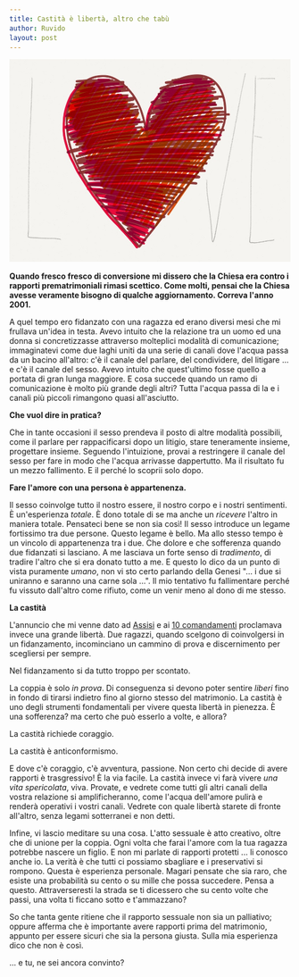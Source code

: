 ```yaml
---
title: Castità è libertà, altro che tabù
author: Ruvido
layout: post
---
```


![](/img/posts/love.jpg)

<strong>
<!-- INIZIO -->
Quando fresco fresco di conversione mi dissero che la Chiesa era contro i rapporti prematrimoniali rimasi scettico. Come molti, pensai che la Chiesa avesse veramente bisogno di qualche aggiornamento. Correva l'anno 2001.
<!-- FINE -->
</strong>

A quel tempo ero fidanzato con una ragazza ed erano diversi mesi che mi frullava un'idea in testa. Avevo intuito che la relazione tra un uomo ed una donna si concretizzasse attraverso molteplici modalità di comunicazione; immaginatevi come due laghi uniti da una serie di canali dove l'acqua passa da un bacino all'altro: c'è il canale del parlare, del condividere, del litigare ... e c'è il canale del sesso. Avevo intuito che quest'ultimo fosse quello a portata di gran lunga maggiore. E cosa succede quando un ramo di comunicazione è molto più grande degli altri? Tutta l'acqua passa di la e i canali più piccoli rimangono quasi all'asciutto. 

**Che vuol dire in pratica?**

Che in tante occasioni il sesso prendeva il posto di altre modalità possibili, come il parlare per rappacificarsi dopo un litigio, stare teneramente insieme, progettare insieme. Seguendo l'intuizione, provai a restringere il canale del sesso per fare in modo che l'acqua arrivasse dappertutto. Ma il risultato fu un mezzo fallimento. E il perché lo scoprii solo dopo.

**Fare l'amore con una persona è appartenenza.**

Il sesso coinvolge tutto il nostro essere, il nostro corpo e i nostri sentimenti. È un'esperienza *totale*. È dono totale di se ma anche un *ricevere* l'altro in maniera totale. Pensateci bene se non sia così! Il sesso introduce un legame fortissimo tra due persone. Questo legame è bello. Ma allo stesso tempo è un vincolo di appartenenza tra i due. Che dolore e che sofferenza quando due fidanzati si lasciano. A me lasciava un forte senso di *tradimento*, di tradire l'altro che si era donato tutto a me. E questo lo dico da un punto di vista puramente *umano*, non vi sto certo parlando della Genesi "... i due si uniranno e saranno una carne sola ...". Il mio tentativo fu fallimentare perché fu vissuto dall'altro come rifiuto, come un venir meno al dono di me stesso.

**La castità**

L'annuncio che mi venne dato ad [Assisi](http://www.assisiofm.it/corsi-e-iniziative-sog-43-1.html) e ai [10 comandamenti](http://lapartemigliore.org/site/index.php/iniziative/2012-03-28-16-06-45) proclamava invece una grande libertà. Due ragazzi, quando scelgono di coinvolgersi in un fidanzamento, incominciano un cammino di prova e discernimento per scegliersi per sempre. 

Nel fidanzamento si da tutto troppo per scontato. 

La coppia è solo *in prova*. Di conseguenza si devono poter sentire *liberi* fino in fondo di tirarsi indietro fino al giorno stesso del matrimonio. La castità è uno degli strumenti fondamentali per vivere questa libertà in pienezza. È una sofferenza? ma certo che può esserlo a volte, e allora? 

La castità richiede coraggio. 

La castità è anticonformismo.

E dove c'è coraggio, c'è avventura, passione. Non certo chi decide di avere rapporti è trasgressivo! È la via facile. La castità invece vi farà vivere *una vita spericolata*, viva. Provate, e vedrete come tutti gli altri canali della vostra relazione si amplificheranno, come l'acqua dell'amore pulirà e renderà operativi i vostri canali. Vedrete con quale libertà starete di fronte all'altro, senza legami sotterranei e non detti. 

Infine, vi lascio meditare su una cosa. L'atto sessuale è atto creativo, oltre che di unione per la coppia. Ogni volta che farai l'amore com la tua ragazza potrebbe nascere un figlio. E non mi parlate di rapporti protetti ... li conosco anche io. La verità è che tutti ci possiamo sbagliare e i preservativi si rompono. Questa è esperienza personale. Magari pensate che sia raro, che esiste una probabilità su cento o su mille che possa succedere. Pensa a questo. Attraverseresti la strada se ti dicessero che su cento volte che passi, una volta ti ficcano sotto e t'ammazzano?

So che tanta gente ritiene che il rapporto sessuale non sia un palliativo; oppure afferma che è importante avere rapporti prima del matrimonio, appunto per essere sicuri che sia la persona giusta. Sulla mia esperienza dico che non è così.

... e tu, ne sei ancora convinto? 
